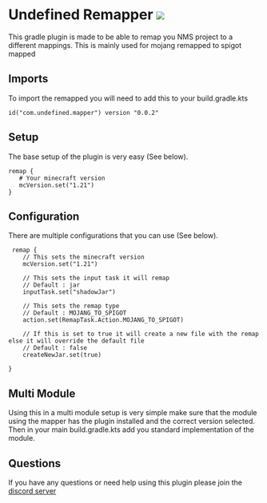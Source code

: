 # Undefined Remapper [![](https://dcbadge.limes.pink/api/server/https://discord.gg/NtWa9e3vv3?style=flat)](https://discord.gg/NtWa9e3vv3)

This gradle plugin is made to be able to remap you NMS project to a different mappings. This is mainly used for mojang remapped to spigot mapped

## Imports
To import the remapped you will need to add this to your build.gradle.kts
```
id("com.undefined.mapper") version "0.0.2"
```

## Setup
The base setup of the plugin is very easy (See below).
```
remap {
   # Your minecraft version
   mcVersion.set("1.21")
}
```

## Configuration
There are multiple configurations that you can use (See below).
```
 remap {
    // This sets the minecraft version
    mcVersion.set("1.21")

    // This sets the input task it will remap
    // Default : jar
    inputTask.set("shadowJar")
        
    // This sets the remap type
    // Default : MOJANG_TO_SPIGOT
    action.set(RemapTask.Action.MOJANG_TO_SPIGOT)
    
    // If this is set to true it will create a new file with the remap else it will override the default file
    // Default : false
    createNewJar.set(true)
    
}
```

## Multi Module
Using this in a multi module setup is very simple make sure that the module using the mapper has the plugin installed and the correct version selected. Then in your main build.gradle.kts add you standard implementation of the module.

## Questions
If you have any questions or need help using this plugin please join the [discord server](https://discord.gg/NtWa9e3vv3)
